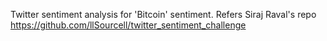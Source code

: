 Twitter sentiment analysis for 'Bitcoin' sentiment. 
Refers Siraj Raval's repo https://github.com/llSourcell/twitter_sentiment_challenge
